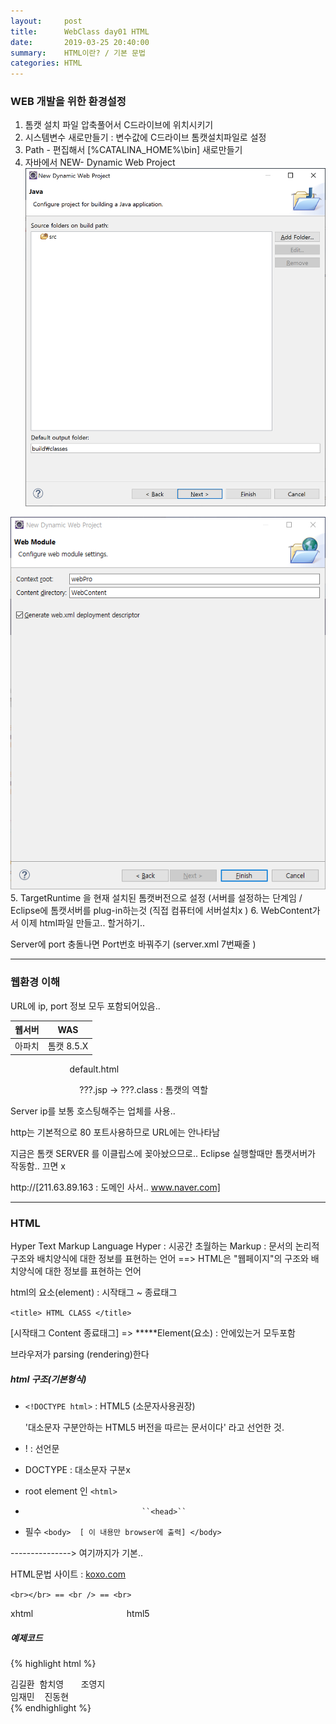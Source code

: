 ```yaml
---
layout:     post
title:      WebClass day01 HTML
date:       2019-03-25 20:40:00
summary:    HTML이란? / 기본 문법
categories: HTML
---
```

### WEB 개발을 위한 환경설정
1. 톰캣 설치 파일 압축풀어서 C드라이브에 위치시키기
2.  시스템변수 새로만들기 : 변수값에 C드라이브 톰캣설치파일로 설정
3.  Path - 편집해서  [%CATALINA_HOME%\bin] 새로만들기
4.  자바에서 NEW- Dynamic Web Project
![install2](./images/tomcat.PNG)

![install1](https://github.com/0gJo/Class/blob/master/%EC%BA%A1%EC%B2%982.PNG?raw=true)
5.  TargetRuntime 을 현재 설치된 톰캣버전으로 설정 (서버를 설정하는 단계임 / Eclipse에 톰캣서버를 plug-in하는것 (직접 컴퓨터에 서버설치x )
6.  WebContent가서 이제 html파일 만들고.. 할거하기..

Server에 port 충돌나면 Port번호 바꿔주기 (server.xml 7번째줄 )




- - -


### 웹환경 이해
URL에 ip, port 정보 모두 포함되어있음..

| 웹서버 | WAS     |
|-------|---------|
| 아파치 |톰캣 8.5.X|

&nbsp;&nbsp;&nbsp;&nbsp;&nbsp;&nbsp;&nbsp;&nbsp;&nbsp;&nbsp;&nbsp;&nbsp;&nbsp;&nbsp;&nbsp;&nbsp;&nbsp;&nbsp;&nbsp;&nbsp;&nbsp;&nbsp;&nbsp;&nbsp;default.html

&nbsp;&nbsp;&nbsp;&nbsp;&nbsp;&nbsp;&nbsp;&nbsp;&nbsp;&nbsp;&nbsp;&nbsp;&nbsp;&nbsp;&nbsp;&nbsp;&nbsp;&nbsp;&nbsp;&nbsp;&nbsp;&nbsp;&nbsp;&nbsp;&nbsp;&nbsp;&nbsp;&nbsp;???.jsp -> ???.class : 톰캣의 역할
             
  
Server ip를 보통 호스팅해주는 업체를 사용.. 

http는 기본적으로 80 포트사용하므로 URL에는 안나타남 

지금은 톰캣 SERVER 를 이클립스에 꽂아놨으므로..
Eclipse 실행할때만 톰캣서버가 작동함.. 끄면 x

http://[211.63.89.163 : 도메인 사서.. www.naver.com]


-------------------------------------------
### HTML 
Hyper Text Markup Language
Hyper : 시공간 초월하는
Markup : 문서의 논리적 구조와 배치양식에 대한 정보를 표현하는 언어
==> HTML은 "웹페이지"의 구조와 배치양식에 대한 정보를 표현하는 언어

html의 요소(element) : 시작태그 ~ 종료태그

``<title> HTML CLASS </title>``

[시작태그 	   Content      종료태그] =>
*****Element(요소) : 안에있는거 모두포함

브라우저가 parsing (rendering)한다

##### html 구조(기본형식)
- ``<!DOCTYPE html>`` : HTML5 (소문자사용권장)

  '대소문자 구분안하는 HTML5 버전을 따르는 문서이다' 라고  선언한 것.
 - ! : 선언문
 -  DOCTYPE : 대소문자 구분x

- root element 인 ``<html>``
- 								``<head>``
- 필수 							``<body>  [	이 내용만 browser에 출력] </body>``
  
---------------> 여기까지가 기본.. 

HTML문법 사이트 : [koxo.com](http://koxo.com/)

``<br></br> == <br /> == <br>``

xhtml&nbsp;&nbsp;&nbsp;&nbsp;&nbsp;&nbsp;&nbsp;&nbsp;&nbsp;&nbsp;&nbsp;&nbsp;&nbsp;&nbsp;&nbsp;&nbsp;&nbsp;&nbsp;&nbsp;&nbsp;&nbsp;&nbsp;&nbsp;&nbsp;&nbsp;&nbsp;&nbsp;&nbsp;&nbsp;&nbsp;&nbsp;&nbsp;&nbsp;&nbsp;&nbsp;&nbsp;&nbsp;&nbsp;html5


##### 예제코드
{% highlight html %}
<!DOCTYPE html>
<html> <!-- 주석처리 -->
	<head> <!--  Contains metadata and window title information for the document-->
	<meta charset="UTF-8"> <!--Defines metadata information for the document  -->
	<title>ex02.html</title> <!-- The document title, displayed in the browser's title bar -->
	</head>
<body> <!--The document body. Contains all the content for the page. -->
<!-- space하든, tab하든 enter하든 웹페이지 화면상에는 모두 공백 1칸-->
<!-- html의 예약문자는 [문자엔티티(개체)]로 대체된다
사용 :    &엔티티이름;
&nbsp; == non breaking sapce == 공백( space )
  -->
 김길환 &nbsp;함치영&nbsp;&nbsp;&nbsp;&nbsp;&nbsp;&nbsp;          조영지<br><!-- Enter : Forces a line [br]eak -->
임재민&nbsp;&nbsp;&nbsp;	진동현
<br>
</body>
</html>
{% endhighlight %}